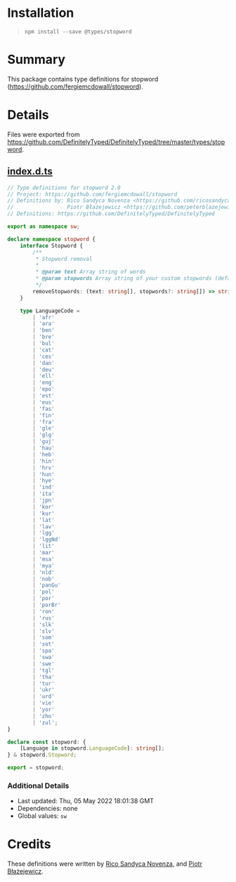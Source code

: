# Installation
> `npm install --save @types/stopword`

# Summary
This package contains type definitions for stopword (https://github.com/fergiemcdowall/stopword).

# Details
Files were exported from https://github.com/DefinitelyTyped/DefinitelyTyped/tree/master/types/stopword.
## [index.d.ts](https://github.com/DefinitelyTyped/DefinitelyTyped/tree/master/types/stopword/index.d.ts)
````ts
// Type definitions for stopword 2.0
// Project: https://github.com/fergiemcdowall/stopword
// Definitions by: Rico Sandyca Novenza <https://github.com/ricosandyca>
//                 Piotr Błażejewicz <https://github.com/peterblazejewicz>
// Definitions: https://github.com/DefinitelyTyped/DefinitelyTyped

export as namespace sw;

declare namespace stopword {
    interface Stopword {
        /**
         * Stopword removal
         *
         * @param text Array string of words
         * @param stopwords Array string of your custom stopwords (default: English stopwords | .en)
         */
        removeStopwords: (text: string[], stopwords?: string[]) => string[];
    }

    type LanguageCode =
        | 'afr'
        | 'ara'
        | 'ben'
        | 'bre'
        | 'bul'
        | 'cat'
        | 'ces'
        | 'dan'
        | 'deu'
        | 'ell'
        | 'eng'
        | 'epo'
        | 'est'
        | 'eus'
        | 'fas'
        | 'fin'
        | 'fra'
        | 'gle'
        | 'glg'
        | 'guj'
        | 'hau'
        | 'heb'
        | 'hin'
        | 'hrv'
        | 'hun'
        | 'hye'
        | 'ind'
        | 'ita'
        | 'jpn'
        | 'kor'
        | 'kur'
        | 'lat'
        | 'lav'
        | 'lgg'
        | 'lggNd'
        | 'lit'
        | 'mar'
        | 'msa'
        | 'mya'
        | 'nld'
        | 'nob'
        | 'panGu'
        | 'pol'
        | 'por'
        | 'porBr'
        | 'ron'
        | 'rus'
        | 'slk'
        | 'slv'
        | 'som'
        | 'sot'
        | 'spa'
        | 'swa'
        | 'swe'
        | 'tgl'
        | 'tha'
        | 'tur'
        | 'ukr'
        | 'urd'
        | 'vie'
        | 'yor'
        | 'zho'
        | 'zul';
}

declare const stopword: {
    [Language in stopword.LanguageCode]: string[];
} & stopword.Stopword;

export = stopword;

````

### Additional Details
 * Last updated: Thu, 05 May 2022 18:01:38 GMT
 * Dependencies: none
 * Global values: `sw`

# Credits
These definitions were written by [Rico Sandyca Novenza](https://github.com/ricosandyca), and [Piotr Błażejewicz](https://github.com/peterblazejewicz).
